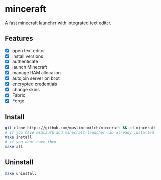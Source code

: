 # minceraft
A fast minecraft launcher with integrated text editor.

## Features

- [x] open text editor
- [x] install versions
- [x] authenticate
- [x] launch Minecraft
- [x] manage RAM allocation
- [x] autojoin server on boot
- [x] encrypted credentials
- [x] change skins
- [x] Fabric
- [x] Forge

## Install

```bash
git clone https://github.com/muslimitmilch/minceraft && cd minceraft
# if you have msmcauth and minecraft-launcher-lib already installed
make install
# if you dont have them
make all
```

## Uninstall

```bash
make uninstall
```

